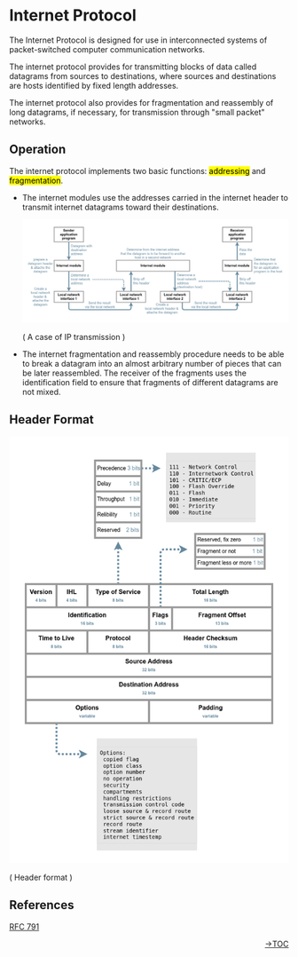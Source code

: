 Internet Protocol
=============================================================

The Internet Protocol is designed for use in interconnected systems of packet-switched computer communication networks.

The internet protocol provides for transmitting blocks of data called datagrams from sources to destinations, where sources and destinations are hosts identified by fixed length addresses.

The internet protocol also provides for fragmentation and reassembly of long datagrams, if necessary, for transmission through "small packet" networks.

Operation
-------------------------------------------------------------

The internet protocol implements two basic functions:  <mark>addressing</mark> and <mark>fragmentation</mark>.

- The internet modules use the addresses carried in the internet header to transmit internet datagrams toward their destinations.

  ![02](./Pic/IP_2.png "A case of IP transmission")
 
  ( A case of IP transmission )

- The internet fragmentation and reassembly procedure needs to be able to break a datagram into an almost arbitrary number of pieces that can be later reassembled.  The receiver of the fragments uses the identification field to ensure that fragments of different datagrams are not mixed.

Header Format
-------------------------------------------------------------

![01](./Pic/IP_1.png "Header format")

( Header format )

References
-------------------------------------------------------------

[RFC 791](https://www.rfc-editor.org/rfc/rfc791)

[<p align= 'right'> &rarr;TOC </p>](readme.md)
